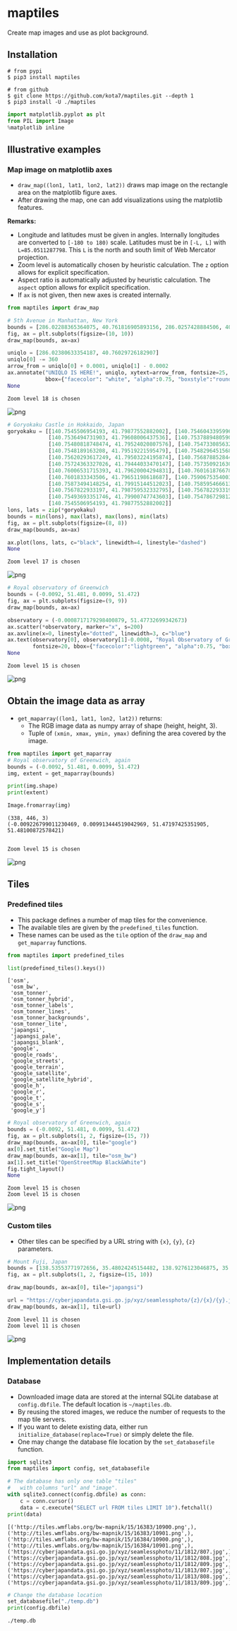 maptiles
===========
Create map images and use as plot background.


## Installation

```shell
# from pypi
$ pip3 install maptiles

# from github
$ git clone https://github.com/kota7/maptiles.git --depth 1
$ pip3 install -U ./maptiles
```


```python
import matplotlib.pyplot as plt
from PIL import Image
%matplotlib inline
```

## Illustrative examples

### Map image on matplotlib axes

- `draw_map((lon1, lat1, lon2, lat2))` draws map image on the rectangle area on the matplotlib figure axes.
- After drawing the map, one can add visualizations using the matplotlib features.

**Remarks:**

- Longitude and latitudes must be given in angles. Internally longitudes are converted to `[-180 to 180)` scale. Latitudes must be in `[-L, L]` with `L=85.0511287798`. This `L` is the north and south limit of Web Mercator projection.
- Zoom level is automatically chosen by heuristic calculation. The `z` option allows for explicit specification.
- Aspect ratio is automatically adjusted by heuristic calculation. The `aspect` option allows for explicit specification.
- If `ax` is not given, then new axes is created internally.


```python
from maptiles import draw_map

# 5th Avenue in Manhattan, New York
bounds = [286.02288365364075, 40.761816905893156, 286.0257428884506, 40.7593098808893]
fig, ax = plt.subplots(figsize=(10, 10))
draw_map(bounds, ax=ax)

uniqlo = [286.02380633354187, 40.76029726182907]
uniqlo[0] -= 360
arrow_from = uniqlo[0] + 0.0001, uniqlo[1] - 0.0002
ax.annotate("UNIQLO IS HERE!", uniqlo, xytext=arrow_from, fontsize=25,
            bbox={"facecolor": "white", "alpha":0.75, "boxstyle":"round"}, arrowprops={"width":1})
None
```

    Zoom level 18 is chosen



    
![png](README_files/example_3_1.png)
    



```python
# Goryokaku Castle in Hokkaido, Japan
goryokaku = [[140.7545506954193, 41.79877552882002], [140.7546043395996, 41.797391817910004], [140.7536494731903, 41.7962160400744],
             [140.7536494731903, 41.79608006437536], [140.75378894805905, 41.79592009259535], [140.75480818748474, 41.79568013417667],
             [140.75480818748474, 41.79524020807576], [140.75473308563232, 41.79524820675909], [140.7547116279602, 41.79520021464413],
             [140.7548189163208, 41.79519221595479], [140.75482964515686, 41.7948002789552], [140.755033493042, 41.79467229900768],
             [140.75620293617249, 41.79503224195874], [140.75687885284424, 41.794456332266776], [140.75702905654907, 41.79442433713216],
             [140.75724363327026, 41.79444033470147], [140.75735092163086, 41.79449632616259], [140.75838088989255, 41.795648139652975],
             [140.76006531715393, 41.79620004294831], [140.76016187667847, 41.796288027092395], [140.76021552085876, 41.79639200819787],
             [140.7601833343506, 41.79651198618687], [140.75906753540036, 41.7976557650716], [140.75889587402344, 41.79899148100668],
             [140.75873494148254, 41.79915144512023], [140.75859546661377, 41.79919143608624], [140.7584023475647, 41.79915144512023],
             [140.7567822933197, 41.798759532332795], [140.7567822933197, 41.79872753934637], [140.75671792030334, 41.79872753934637],
             [140.75493693351746, 41.79900747743603], [140.75478672981262, 41.79899947922184], [140.75464725494385, 41.798927495249465],
             [140.7545506954193, 41.79877552882002]]
lons, lats = zip(*goryokaku)
bounds = min(lons), max(lats), max(lons), min(lats)
fig, ax = plt.subplots(figsize=(8, 8))
draw_map(bounds, ax=ax)

ax.plot(lons, lats, c="black", linewidth=4, linestyle="dashed")
None
```

    Zoom level 17 is chosen



    
![png](README_files/example_4_1.png)
    



```python
# Royal observatory of Greenwich
bounds = (-0.0092, 51.481, 0.0099, 51.472)
fig, ax = plt.subplots(figsize=(9, 9))
draw_map(bounds, ax=ax)

observatory = (-0.0008717179298400879, 51.47732699342673)
ax.scatter(*observatory, marker="x", s=200)
ax.axvline(x=0, linestyle="dotted", linewidth=3, c="blue")
ax.text(observatory[0], observatory[1]-0.0008, "Royal Observatory of Greenwich", ha="center",
        fontsize=20, bbox={"facecolor":"lightgreen", "alpha":0.75, "boxstyle":"round"})
None
```

    Zoom level 15 is chosen



    
![png](README_files/example_5_1.png)
    


## Obtain the image data as array

- `get_maparray((lon1, lat1, lon2, lat2))` returns:
    - The RGB image data as numpy array of shape (height, height, 3).
    - Tuple of `(xmin, xmax, ymin, ymax)` defining the area covered by the image.


```python
from maptiles import get_maparray
# Royal observatory of Greenwich, again
bounds = (-0.0092, 51.481, 0.0099, 51.472)
img, extent = get_maparray(bounds)

print(img.shape)
print(extent)

Image.fromarray(img)
```

    (338, 446, 3)
    (-0.009226799011230469, 0.009913444519042969, 51.47197425351905, 51.48100872578421)


    Zoom level 15 is chosen





    
![png](README_files/example_7_2.png)
    



## Tiles

### Predefined tiles

- This package defines a number of map tiles for the convenience.
- The available tiles are given by the `predefined_tiles` function.
- These names can be used as the `tile` option of the `draw_map` and `get_maparray` functions.


```python
from maptiles import predefined_tiles

list(predefined_tiles().keys())
```




    ['osm',
     'osm_bw',
     'osm_tonner',
     'osm_tonner_hybrid',
     'osm_tonner_labels',
     'osm_tonner_lines',
     'osm_tonner_backgrounds',
     'osm_tonner_lite',
     'japangsi',
     'japangsi_pale',
     'japangsi_blank',
     'google',
     'google_roads',
     'google_streets',
     'google_terrain',
     'google_satellite',
     'google_satellite_hybrid',
     'google_h',
     'google_r',
     'google_t',
     'google_s',
     'google_y']




```python
# Royal observatory of Greenwich, again
bounds = (-0.0092, 51.481, 0.0099, 51.472)
fig, ax = plt.subplots(1, 2, figsize=(15, 7))
draw_map(bounds, ax=ax[0], tile="google")
ax[0].set_title("Google Map")
draw_map(bounds, ax=ax[1], tile="osm_bw")
ax[1].set_title("OpenStreetMap Black&White")
fig.tight_layout()
None
```

    Zoom level 15 is chosen
    Zoom level 15 is chosen



    
![png](README_files/example_10_1.png)
    


### Custom tiles

- Other tiles can be specified by a URL string with `{x}`, `{y}`, `{z}` parameters.


```python
# Mount Fuji, Japan
bounds = [138.53553771972656, 35.48024245154482, 138.9276123046875, 35.231598543453316]
fig, ax = plt.subplots(1, 2, figsize=(15, 10))

draw_map(bounds, ax=ax[0], tile="japangsi")

url = "https://cyberjapandata.gsi.go.jp/xyz/seamlessphoto/{z}/{x}/{y}.jpg"
draw_map(bounds, ax=ax[1], tile=url)
```

    Zoom level 11 is chosen
    Zoom level 11 is chosen



    
![png](README_files/example_12_1.png)
    


## Implementation details

### Database

- Downloaded image data are stored at the internal SQLite database at `config.dbfile`. The default location is `~/maptiles.db`.
- By reusing the stored images, we reduce the number of requests to the map tile servers.
- If you want to delete existing data, either run `initialize_database(replace=True)` or simply delete the file.
- One may change the database file location by the `set_databasefile` function.


```python
import sqlite3
from maptiles import config, set_databasefile

# The database has only one table "tiles"
#   with columns "url" and "image".
with sqlite3.connect(config.dbfile) as conn:
    c = conn.cursor()
    data = c.execute("SELECT url FROM tiles LIMIT 10").fetchall()
print(data)
```

    [('http://tiles.wmflabs.org/bw-mapnik/15/16383/10900.png',), ('http://tiles.wmflabs.org/bw-mapnik/15/16383/10901.png',), ('http://tiles.wmflabs.org/bw-mapnik/15/16384/10900.png',), ('http://tiles.wmflabs.org/bw-mapnik/15/16384/10901.png',), ('https://cyberjapandata.gsi.go.jp/xyz/seamlessphoto/11/1812/807.jpg',), ('https://cyberjapandata.gsi.go.jp/xyz/seamlessphoto/11/1812/808.jpg',), ('https://cyberjapandata.gsi.go.jp/xyz/seamlessphoto/11/1812/809.jpg',), ('https://cyberjapandata.gsi.go.jp/xyz/seamlessphoto/11/1813/807.jpg',), ('https://cyberjapandata.gsi.go.jp/xyz/seamlessphoto/11/1813/808.jpg',), ('https://cyberjapandata.gsi.go.jp/xyz/seamlessphoto/11/1813/809.jpg',)]



```python
# Change the database location
set_databasefile("./temp.db")
print(config.dbfile)
```

    ./temp.db
